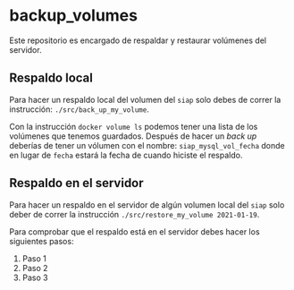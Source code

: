 # backup_volumes
Este repositorio es encargado de respaldar y restaurar volúmenes del servidor.

## Respaldo local
Para hacer un respaldo local del volumen del `siap` solo debes de correr la instrucción: 
`./src/back_up_my_volume`.

Con la instrucción `docker volume ls` podemos tener una lista de los volúmenes que tenemos
guardados. Después de hacer un _back up_ deberías de tener un vólumen con el nombre:
`siap_mysql_vol_fecha` donde en lugar de `fecha` estará la fecha de cuando hiciste el respaldo. 

## Respaldo en el servidor
Para hacer un respaldo en el servidor de algún volumen local del `siap` solo deber de correr la
instrucción `./src/restore_my_volume 2021-01-19`.

Para comprobar que el respaldo está en el servidor debes hacer los siguientes pasos:
1. Paso 1
1. Paso 2
1. Paso 3